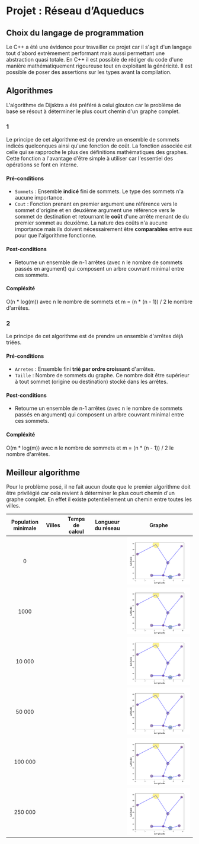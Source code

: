 # Projet : Réseau d’Aqueducs
## Choix du langage de programmation
Le C++ a été une évidence pour travailler ce projet car il s'agit d'un langage tout d'abord extrèmement performant mais aussi permettant une abstraction quasi totale. En C++ il est possible de rédiger du code d'une manière mathématiquement rigoureuse tout en exploitant la généricité. Il est possible de poser des assertions sur les types avant la compilation.
## Algorithmes
L'algorithme de Dijsktra a été préféré à celui glouton car le problème de base se résout à déterminer le plus court chemin d'un graphe complet.
### 1
Le principe de cet algorithme est de prendre un ensemble de sommets indicés quelconques ainsi qu'une fonction de coût. La fonction associée est celle qui se rapproche le plus des définitions mathématiques des graphes. Cette fonction a l'avantage d'être simple à utiliser car l'essentiel des opérations se font en interne.
#### Pré-conditions
- `Sommets` : Ensemble **indicé** fini de sommets. Le type des sommets n'a aucune importance.
- `Cout` : Fonction prenant en premier argument une référence vers le sommet d'origine et en deuxième argument une référence vers le sommet de destination et retournant le **coût** d'une arrête menant de du premier sommet au deuxième. La nature des coûts n'a aucune importance mais ils doivent nécessairement être **comparables** entre eux pour que l'algorithme fonctionne.
#### Post-conditions
- Retourne un ensemble de n-1 arrêtes (avec n le nombre de sommets passés en argument) qui composent un arbre couvrant minimal entre ces sommets.
#### Compléxité
O(n * log(m)) avec n le nombre de sommets et m = (n * (n - 1)) / 2 le nombre d'arrêtes.
### 2
Le principe de cet algorithme est de prendre un ensemble d'arrêtes déjà triées.
#### Pré-conditions
- `Arretes` : Ensemble fini **trié par ordre croissant** d'arrêtes.
- `Taille` : Nombre de sommets du graphe. Ce nombre doit être supérieur à tout sommet (origine ou destination) stocké dans les arrêtes.
#### Post-conditions
- Retourne un ensemble de n-1 arrêtes (avec n le nombre de sommets passés en argument) qui composent un arbre couvrant minimal entre ces sommets.
#### Compléxité
O(m * log(m)) avec n le nombre de sommets et m = (n * (n - 1)) / 2 le nombre d'arrêtes.
## Meilleur algorithme
Pour le problème posé, il ne fait aucun doute que le premier algorithme doit être privilégié car cela revient à déterminer le plus court chemin d'un graphe complet. En effet il existe potentiellement un chemin entre toutes les villes.


Population minimale  | Villes | Temps de calcul | Longueur du réseau | Graphe
:------------------: | :----: | :-------------: | :----------------: | :----:
0                    |        |                 |                    | ![tiny arrow](https://github.com/11706615/structures-de-donnees/blob/old_master/R%C3%A9seau%20d%E2%80%99Aqueducs/result.png "tiny arrow")
1000                 |        |                 |                    | ![tiny arrow](https://github.com/11706615/structures-de-donnees/blob/old_master/R%C3%A9seau%20d%E2%80%99Aqueducs/result.png "tiny arrow")
10 000               |        |                 |                    | ![tiny arrow](https://github.com/11706615/structures-de-donnees/blob/old_master/R%C3%A9seau%20d%E2%80%99Aqueducs/result.png "tiny arrow")
50 000               |        |                 |                    | ![tiny arrow](https://github.com/11706615/structures-de-donnees/blob/old_master/R%C3%A9seau%20d%E2%80%99Aqueducs/result.png "tiny arrow")
100 000              |        |                 |                    | ![tiny arrow](https://github.com/11706615/structures-de-donnees/blob/old_master/R%C3%A9seau%20d%E2%80%99Aqueducs/result.png "tiny arrow")
250 000              |        |                 |                    | ![tiny arrow](https://github.com/11706615/structures-de-donnees/blob/old_master/R%C3%A9seau%20d%E2%80%99Aqueducs/result.png "tiny arrow")
